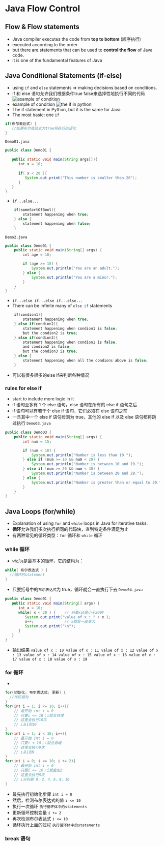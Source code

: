 # Java Flow Control
## Flow & Flow statements
- Java compiler executes the code from **top to bottom** (顺序执行) 
- executed according to the order
- but there are statements that can be used to **control the flow** of Java code.
- it is one of the fundamental features of Java
## Java Conditional Statements (if-else)
- using `if` and `else` statements => making decisions based on conditions.
- if 和 else 语句允许我们根据条件true false来选择性地执行不同的代码
![example of condition](https://www.runoob.com/wp-content/uploads/2013/11/if-condition.jpg)
- example of condition
![the if in python](https://static.runoob.com/images/mix/python-if.webp)
- The if statement in Python, but it is the same for Java
- The most basic: one `if`
```java
if(布尔表达式) {
   //如果布尔表达式为true将执行的语句
}
```
`Demo01.java`
```java
public class Demo01 {
 
   public static void main(String args[]){
      int x = 10;
 
      if( x < 20 ){
         System.out.print("This number is smaller than 20");
      }
   }
}
```
- `if...else...` 
```java
    if(someSortOfBool){
        statement happening when true;
    } else {
        statement happening when false;
    }
```
`Demo2.java`
```java
public class Demo01 {
    public static void main(String[] args) {
        int age = 18;

        if (age >= 18) {
            System.out.println("You are an adult.");
        } else {
            System.out.println("You are a minor.");
        }
    }
}
```
- `if...else if...else if...else...`
- There can be infinite many of `else if` statements
```java
    if(condion1){
        statement happening when true;
    } else if(condion2){
        statement happening when condion1 is false;
        but the condion2 is true;
    } else if(condion3){
        statement happening when condion1 is false;
        and condion2 is false;
        but the condion3 is true;
    } else {
        statement happening when all the condions above is false;
    }
```
- 可以有很多很多的else if来判断各种情况
### rules for else if
- start to include more logic in it
- if 语句至多有 1 个 else 语句，else 语句在所有的 else if 语句之后
- if 语句可以有若干个 else if 语句，它们必须在 else 语句之前
- 一旦其中一个 else if 语句检测为 true，其他的 else if 以及 else 语句都将跳过执行
`Demo03.java`
```java
public class Demo03 {
    public static void main(String[] args) {
        int num = 15;

        if (num < 10) {
            System.out.println("Number is less than 10.");
        } else if (num >= 10 && num < 20) {
            System.out.println("Number is between 10 and 19.");
        } else if (num >= 20 && num < 30) {
            System.out.println("Number is between 20 and 29.");
        } else {
            System.out.println("Number is greater than or equal to 30.");
        }
    }
}
```
## Java Loops (for/while)
- Explanation of using `for` and `while` loops in Java for iterative tasks.
- **循环**允许我们多次执行相同的代码块，直到特定条件满足为止
- 有两种常见的循环类型：`for` 循环和 `while` 循环
### while 循环
- `while`是最基本的循环，它的结构为：
```java
while( 布尔表达式 ) {
  //循环的statement
}
```
- 只要括号中的`布尔表达式`为 true，循环就会一直执行下去
`Demo04.java`
```java
public class Demo01 {
   public static void main(String[] args) {
      int x = 10;
      while( x < 20 ) {    // 只要x还是小于20的
         System.out.print("value of x : " + x );
         x++;              // x就会一直变大
         System.out.print("\n");
      }
   }
}
```
- 输出结果
`
value of x : 10
value of x : 11
value of x : 12
value of x : 13
value of x : 14
value of x : 15
value of x : 16
value of x : 17
value of x : 18
value of x : 19
`
### for 循环
- 
```java
for(初始化; 布尔表达式; 更新) {
  //代码语句
}
for(int i = 1; i <= 10; i++){
    // 最开始 int i = 0
    // 只要i <= 10；i就会自增
    // 这里会执行10次
    // i从1到10    
}
for(int i = 1; i < 10; i++){
    // 最开始 int i = 0
    // 只要i < 10；i就会自增
    // 这里会执行9次
    // i从1到9    
}
for(int i = 0; i <= 10; i += 2){
    // 最开始 int i = 0
    // 只要i <= 10；i就会加2
    // 这里会执行6次
    // i分别是 0，2，4，6，8，10   
}
```

- 最先执行初始化步骤 `int i = 0`
- 然后，检测布尔表达式的值 `i <= 10`
- 执行一次循环 `执行循环体中的statements`
- 更新循环控制变量 `i += 2`
- 再次检测布尔表达式 `i <= 10`
- 循环执行上面的过程 `执行循环体中的statements`

### break 语句

